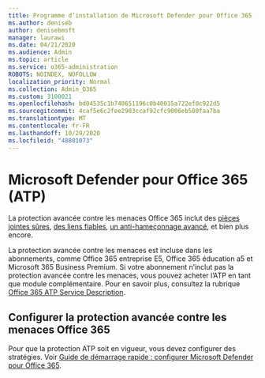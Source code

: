 ```yaml
---
title: Programme d’installation de Microsoft Defender pour Office 365 (ATP)
ms.author: deniseb
author: denisebmsft
manager: laurawi
ms.date: 04/21/2020
ms.audience: Admin
ms.topic: article
ms.service: o365-administration
ROBOTS: NOINDEX, NOFOLLOW
localization_priority: Normal
ms.collection: Admin_O365
ms.custom: 3100021
ms.openlocfilehash: bd04535c1b740651196c0b40015a722ef0c922d5
ms.sourcegitcommit: 4caf5e6c2fee2903ccaf92cfc9006eb580faa7ba
ms.translationtype: MT
ms.contentlocale: fr-FR
ms.lasthandoff: 10/29/2020
ms.locfileid: "48801073"
---
```

# <a name="microsoft-defender-for-office-365-atp"></a>Microsoft Defender pour Office 365 (ATP)

La protection avancée contre les menaces Office 365 inclut des [pièces jointes sûres](https://docs.microsoft.com/microsoft-365/security/office-365-security/atp-safe-attachments), [des liens fiables](https://docs.microsoft.com/microsoft-365/security/office-365-security/atp-safe-links), [un anti-hameçonnage avancé](https://docs.microsoft.com/microsoft-365/security/office-365-security/atp-anti-phishing), et bien plus encore. 

La protection avancée contre les menaces est incluse dans les abonnements, comme Office 365 entreprise E5, Office 365 éducation a5 et Microsoft 365 Business Premium. Si votre abonnement n’inclut pas la protection avancée contre les menaces, vous pouvez acheter l’ATP en tant que module complémentaire. Pour en savoir plus, consultez la rubrique [Office 365 ATP Service Description](https://docs.microsoft.com/office365/servicedescriptions/office-365-advanced-threat-protection-service-description).

## <a name="set-up-office-365-atp"></a>Configurer la protection avancée contre les menaces Office 365

Pour que la protection ATP soit en vigueur, vous devez configurer des stratégies. Voir [Guide de démarrage rapide : configurer Microsoft Defender pour Office 365](https://docs.microsoft.com/office365/securitycompliance/checklist-atp-setup).

